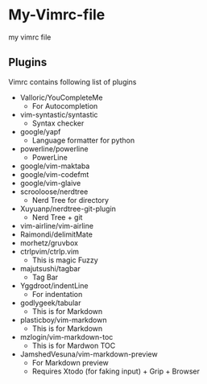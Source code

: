 # My-Vimrc-file
my vimrc file

## Plugins 

Vimrc contains following list of plugins

- Valloric/YouCompleteMe
    - For Autocompletion
- vim-syntastic/syntastic
    - Syntax checker
- google/yapf
    - Language formatter for python
- powerline/powerline
    - PowerLine 
- google/vim-maktaba
- google/vim-codefmt
- google/vim-glaive
- scrooloose/nerdtree
    - Nerd Tree for directory
- Xuyuanp/nerdtree-git-plugin
    - Nerd Tree + git
- vim-airline/vim-airline
- Raimondi/delimitMate
- morhetz/gruvbox
- ctrlpvim/ctrlp.vim 
    - This is magic  Fuzzy
- majutsushi/tagbar
    - Tag Bar
- Yggdroot/indentLine
    - For indentation
- godlygeek/tabular
    - This is for Markdown 
- plasticboy/vim-markdown
    - This is for Markdown 
- mzlogin/vim-markdown-toc
    - This is for Mardwon TOC
- JamshedVesuna/vim-markdown-preview
    - For Markdown preview 
    - Requires Xtodo (for faking input) + Grip + Browser


